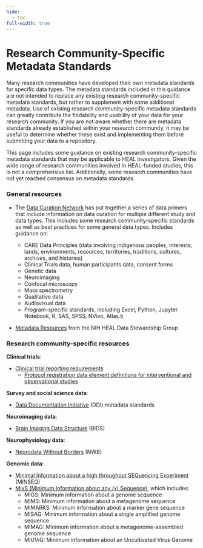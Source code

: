 ```yaml
---
hide:
  - toc
full-width: true
---
```


# Research Community-Specific Metadata Standards

Many research communities have developed their own metadata standards for specific data types. The metadata standards included in this guidance are not intended to replace any existing research community-specific metadata standards, but rather to supplement with some additional metadata. Use of existing research community-specific metadata standards can greatly contribute the findability and usability of your data for your research community. If you are not aware whether there are metadata standards already established within your research community, it may be useful to determine whether these exist and implementing them before submitting your data to a repository. 

This page includes some guidance on existing research community-specific metadata standards that may be applicable to HEAL investigators. Given the wide range of research communities involved in HEAL-funded studies, this is not a comprehensive list. Additionally, some research communities have not yet reached consensus on metadata standards.

### General resources

* The [Data Curation Network](https://github.com/DataCurationNetwork/data-primers/tree/main) has put together a series of data primers that include information on data curation for multiple different study and data types. This includes some research community-specific standards as well as best practices for some general data types. Includes guidance on:
  * CARE Data Principles (data involving indigenous peoples, interests, lands, environments, resources, territories, traditions, cultures, archives, and histories)
  * Clinical Trials data, human participants data, consent forms
  * Genetic data
  * Neuroimaging
  * Confocal microscopy  
  * Mass spectrometry
  * Qualitative data
  * Audiovisual data
  * Program-specific standards, including Excel, Python, Jupyter Notebook, R, SAS, SPSS, NVivo, Atlas.ti

* [Metadata Resources](https://www.healdatafair.org/resources/metadata) from the NIH HEAL Data Stewardship Group

### Research community-specific resources

**Clinical trials**:

* [Clinical trial reporting requirements](https://clinicaltrials.gov/policy/reporting-requirements)
  * [Protocol registration data element definitions for interventional and observational studies](https://clinicaltrials.gov/policy/protocol-definitions)

**Survey and social science data**:

* [Data Documentation Initiative](https://ddialliance.org/) (DDI) metadata standards

**Neuroimaging data**: 

* [Brain Imaging Data Structure](https://bids.neuroimaging.io/specification.html) (BIDS)

**Neurophysiology data**:

* [Neurodata Without Borders](https://www.nwb.org/nwb-neurophysiology/) (NWB)

**Genomic data**:

* [ Minimal Information about a high throughput SEQuencing Experiment](https://fairsharing.org/FAIRsharing.a55z32) (MINSEQ)
* [MIxS (Minimum Information about any (x) Sequence)](https://www.gensc.org/pages/standards/checklists.html), which includes:
  * MIGS: Minimum information about a genome sequence
  * MIMS: Minimum information about a metagenome sequence
  * MIMARKS: Minimum information about a marker gene sequence
  * MISAG: Minimum information about a single amplified genome sequence
  * MIMAG: Minimum information about a metagenome-assembled genome sequence
  * MIUViG: Minimum information about an Uncultivated Virus Genome